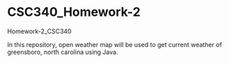 # CSC340_Homework-2
Homework-2_CSC340

In this repository, open weather map will be used to get current weather of greensboro, north carolina using Java.
